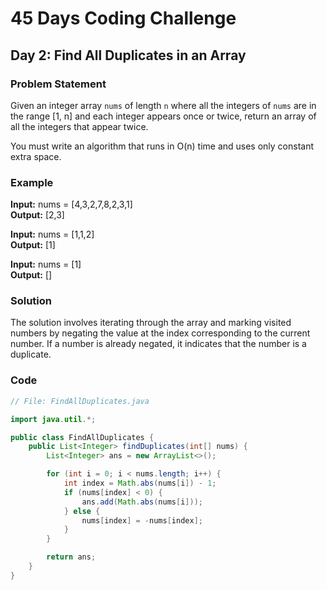 # 45 Days Coding Challenge

## Day 2: Find All Duplicates in an Array

### Problem Statement

Given an integer array `nums` of length `n` where all the integers of `nums` are in the range [1, n] and each integer appears once or twice, return an array of all the integers that appear twice.

You must write an algorithm that runs in O(n) time and uses only constant extra space.

### Example

**Input:** nums = [4,3,2,7,8,2,3,1]  
**Output:** [2,3]

**Input:** nums = [1,1,2]  
**Output:** [1]

**Input:** nums = [1]  
**Output:** []

### Solution

The solution involves iterating through the array and marking visited numbers by negating the value at the index corresponding to the current number. If a number is already negated, it indicates that the number is a duplicate.

### Code

```java
// File: FindAllDuplicates.java

import java.util.*;

public class FindAllDuplicates {
    public List<Integer> findDuplicates(int[] nums) {
        List<Integer> ans = new ArrayList<>();

        for (int i = 0; i < nums.length; i++) {
            int index = Math.abs(nums[i]) - 1;
            if (nums[index] < 0) {
                ans.add(Math.abs(nums[i]));
            } else {
                nums[index] = -nums[index];
            }
        }

        return ans;
    }
}
```